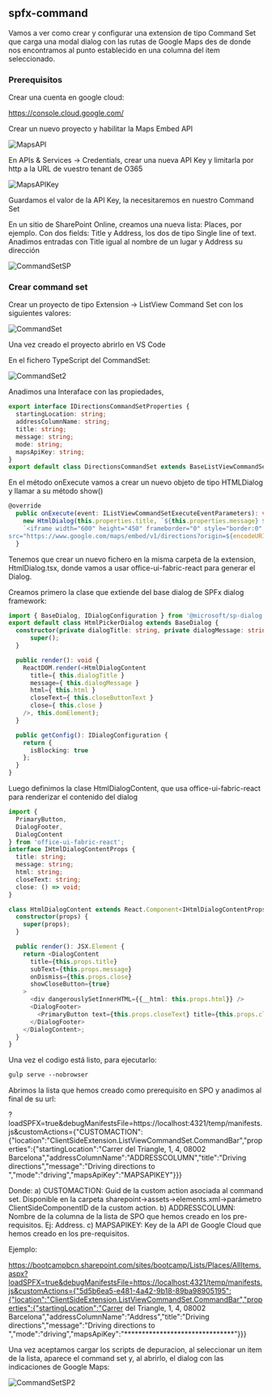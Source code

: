 ## spfx-command

Vamos a ver como crear y configurar una extension de tipo Command Set que carga una modal dialog con las rutas de Google Maps des de donde nos encontramos al punto establecido en una columna del item seleccionado.

### Prerequisitos

Crear una cuenta en google cloud:

https://console.cloud.google.com/

Crear un nuevo proyecto y habilitar la Maps Embed API

![MapsAPI](./assets/MapsAPI.png)

En APIs & Services -> Credentials, crear una nueva API Key y limitarla por http a la URL de vuestro tenant de O365

![MapsAPIKey](./assets/MapsAPIKey.png)

Guardamos el valor de la API Key, la necesitaremos en nuestro Command Set

En un sitio de SharePoint Online, creamos una nueva lista: Places, por ejemplo. Con dos fields: Title y Address, los dos de tipo Single line of text. Anadimos entradas con Title igual al nombre de un lugar y Address su dirección

![CommandSetSP](./assets/CommandSetSP.png)

### Crear command set

Crear un proyecto de tipo Extension -> ListView Command Set con los siguientes valores:

![CommandSet](./assets/CommandSet.png)

Una vez creado el proyecto abrirlo en VS Code

En el fichero TypeScript del CommandSet:

![CommandSet2](./assets/CommandSet2.png)

Anadimos una Interaface con las propiedades,

```ts
export interface IDirectionsCommandSetProperties {
  startingLocation: string;
  addressColumnName: string;
  title: string;
  message: string;
  mode: string;
  mapsApiKey: string;
}
export default class DirectionsCommandSet extends BaseListViewCommandSet<IDirectionsCommandSetProperties>
```
En el método onExecute vamos a crear un nuevo objeto de tipo HTMLDialog y llamar a su método show()

```ts
@override
  public onExecute(event: IListViewCommandSetExecuteEventParameters): void {
    new HtmlDialog(this.properties.title, `${this.properties.message} ${event.selectedRows[0].getValueByName('Title')}`,
    `<iframe width="600" height="450" frameborder="0" style="border:0"
src="https://www.google.com/maps/embed/v1/directions?origin=${encodeURIComponent(this.properties.startingLocation)}&destination=${encodeURIComponent(event.selectedRows[0].getValueByName(this.properties.addressColumnName))}&mode=${this.properties.mode}&key=${this.properties.mapsApiKey}" allowfullscreen></iframe>`, 'Close').show();
  }
```

Tenemos que crear un nuevo fichero en la misma carpeta de la extension, HtmlDialog.tsx, donde vamos a usar office-ui-fabric-react para generar el Dialog. 

Creamos primero la clase que extiende del base dialog de SPFx dialog framework:

```ts
import { BaseDialog, IDialogConfiguration } from '@microsoft/sp-dialog';
export default class HtmlPickerDialog extends BaseDialog {
  constructor(private dialogTitle: string, private dialogMessage: string, private html: string, private closeButtonText: string) {
      super();
  }

  public render(): void {
    ReactDOM.render(<HtmlDialogContent
      title={ this.dialogTitle }
      message={ this.dialogMessage }
      html={ this.html }
      closeText={ this.closeButtonText }
      close={ this.close }
    />, this.domElement);
  }

  public getConfig(): IDialogConfiguration {
    return {
      isBlocking: true
    };
  }
}
```

Luego definimos la clase HtmlDialogContent, que usa office-ui-fabric-react para renderizar el contenido del dialog

```ts
import {
  PrimaryButton,
  DialogFooter,
  DialogContent
} from 'office-ui-fabric-react';
interface IHtmlDialogContentProps {
  title: string;
  message: string;
  html: string;
  closeText: string;
  close: () => void;
}

class HtmlDialogContent extends React.Component<IHtmlDialogContentProps, {}> {
  constructor(props) {
    super(props);
  }

  public render(): JSX.Element {
    return <DialogContent
      title={this.props.title}
      subText={this.props.message}
      onDismiss={this.props.close}
      showCloseButton={true}
    >
      <div dangerouslySetInnerHTML={{__html: this.props.html}} />
      <DialogFooter>
        <PrimaryButton text={this.props.closeText} title={this.props.closeText} onClick={() => { this.props.close(); }} />
      </DialogFooter>
    </DialogContent>;
  }
}
```

Una vez el codigo está listo, para ejecutarlo:

```ps
gulp serve --nobrowser
```

Abrimos la lista que hemos creado como prerequisito en SPO y anadimos al final de su url:

?loadSPFX=true&debugManifestsFile=https://localhost:4321/temp/manifests.js&customActions={"CUSTOMACTION":{"location":"ClientSideExtension.ListViewCommandSet.CommandBar","properties":{"startingLocation":"Carrer del Triangle, 1, 4, 08002 Barcelona","addressColumnName":"ADDRESSCOLUMN","title":"Driving directions","message":"Driving directions to ","mode":"driving","mapsApiKey":"MAPSAPIKEY"}}}

Donde:
    a) CUSTOMACTION: Guid de la custom action asociada al command set. Disponible en la carpeta sharepoint->assets->elements.xml->parámetro ClientSideComponentID de la custom action.
    b) ADDRESSCOLUMN: Nombre de la columna de la lista de SPO que hemos creado en los pre-requisitos. Ej: Address.
    c) MAPSAPIKEY: Key de la API de Google Cloud que hemos creado en los pre-requisitos.

Ejemplo:

https://bootcampbcn.sharepoint.com/sites/bootcamp/Lists/Places/AllItems.aspx?loadSPFX=true&debugManifestsFile=https://localhost:4321/temp/manifests.js&customActions={"5d5b6ea5-e481-4a42-9b18-89ba98905195":{"location":"ClientSideExtension.ListViewCommandSet.CommandBar","properties":{"startingLocation":"Carrer del Triangle, 1, 4, 08002 Barcelona","addressColumnName":"Address","title":"Driving directions","message":"Driving directions to ","mode":"driving","mapsApiKey":"*******************************"}}}

Una vez aceptamos cargar los scripts de depuracion, al seleccionar un item de la lista, aparece el command set y, al abrirlo, el dialog con las indicaciones de Google Maps:

![CommandSetSP2](./assets/CommandSetSP2.png)